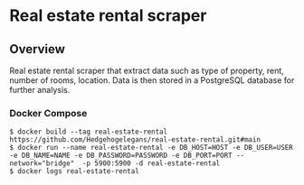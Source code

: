 # Real estate rental scraper

## Overview

Real estate rental scraper that extract data such as type of property, rent, number of rooms, location. Data is then stored in a PostgreSQL database for further analysis.

### Docker Compose

```console
$ docker build --tag real-estate-rental https://github.com/Hedgehogelegans/real-estate-rental.git#main
$ docker run --name real-estate-rental -e DB_HOST=HOST -e DB_USER=USER -e DB_NAME=NAME -e DB_PASSWORD=PASSWORD -e DB_PORT=PORT --network="bridge"  -p 5900:5900 -d real-estate-rental
$ docker logs real-estate-rental
```
